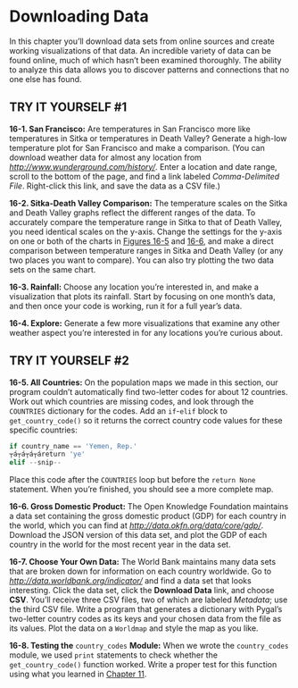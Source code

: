 # Downloading Data

In this chapter you’ll download data sets from online sources and create
working visualizations of that data. An incredible variety of data can
be found online, much of which hasn’t been examined thoroughly. The
ability to analyze this data allows you to discover patterns and
connections that no one else has found.




<span id="page_362"></span>
## TRY IT YOURSELF #1

<span id="ch16exe1"></span>**16-1. San Francisco:** Are temperatures in
San Francisco more like temperatures in Sitka or temperatures in Death
Valley? Generate a high-low temperature plot for San Francisco and make
a comparison. (You can download weather data for almost any location
from *<http://www.wunderground.com/history/>*. Enter a location and date
range, scroll to the bottom of the page, and find a link labeled
*Comma-Delimited File*. Right-click this link, and save the data as a
CSV file.)

<span id="ch16exe2"></span>**16-2. Sitka-Death Valley Comparison:** The
temperature scales on the Sitka and Death Valley graphs reflect the
different ranges of the data. To accurately compare the temperature
range in Sitka to that of Death Valley, you need identical scales on the
y-axis. Change the settings for the y-axis on one or both of the charts
in [Figures 16-5](../chapter_16/tiy-ch16.md) and [16-6](../chapter_16/tiy-ch16.md),
and make a direct comparison between temperature ranges in Sitka and
Death Valley (or any two places you want to compare). You can also try
plotting the two data sets on the same chart.

<span id="ch16exe3"></span>**16-3. Rainfall:** Choose any location
you&rsquo;re interested in, and make a visualization that plots its rainfall.
Start by focusing on one month&rsquo;s data, and then once your code is
working, run it for a full year&rsquo;s data.

<span id="ch16exe4"></span>**16-4. Explore:** Generate a few more
visualizations that examine any other weather aspect you&rsquo;re interested
in for any locations you&rsquo;re curious about.



<span id="page_375"></span>
## TRY IT YOURSELF #2

<span id="ch16exe5"></span>**16-5. All Countries:** On the population
maps we made in this section, our program couldn&rsquo;t automatically find
two-letter codes for about 12 countries. Work out which countries are
missing codes, and look through the `COUNTRIES` dictionary for the
codes. Add an `if`-`elif` block to `get_country_code()` so it returns
the correct country code values for these specific countries:

``` python
if country_name == 'Yemen, Rep.'
┬á┬á┬á┬áreturn 'ye'
elif --snip--
```

Place this code after the `COUNTRIES` loop but before the `return None`
statement. When you&rsquo;re finished, you should see a more complete map.

<span id="ch16exe6"></span>**16-6. Gross Domestic Product:** The Open
Knowledge Foundation maintains a data set containing the gross domestic
product (GDP) for each country in the world, which you can find at
*<http://data.okfn.org/data/core/gdp/>*. Download the JSON version of
this data set, and plot the GDP of each country in the world for the
most recent year in the data set.

<span id="ch16exe7"></span>**16-7. Choose Your Own Data:** The World
Bank maintains many data sets that are broken down for information on
each country worldwide. Go to *<http://data.worldbank.org/indicator/>*
and find a data set that looks interesting. Click the data set, click
the **Download Data** link, and choose **CSV**. You&rsquo;ll receive three CSV
files, two of which are labeled *Metadata*; use the third CSV file.
Write a program that generates a dictionary with Pygal&rsquo;s two-letter
country codes as its keys and your chosen data from the file as its
values. Plot the data on a `Worldmap` and style the map as you like.

<span id="ch16exe8"></span>**16-8. Testing the** `country_codes`
**Module:** When we wrote the `country_codes` module, we used `print`
statements to check whether the `get_country_code()` function worked.
Write a proper test for this function using what you learned in [Chapter
11](../chapter_11/tiy-ch11.md#ch11).

